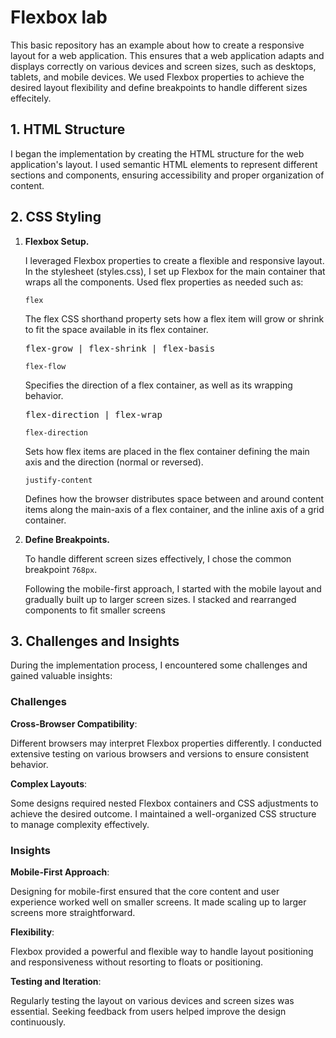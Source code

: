 # **Flexbox lab**

This basic repository has an example about how to create a responsive layout for a web application. This ensures that a web application adapts and displays correctly on various devices and screen sizes, such as desktops, tablets, and mobile devices.
We used Flexbox properties to achieve the desired layout flexibility and define breakpoints to handle different sizes effecitely.

## **1. HTML Structure**
I began the implementation by creating the HTML structure for the web application's layout. I used semantic HTML elements to represent different sections and components, ensuring accessibility and proper organization of content.

## **2. CSS Styling**

1. **Flexbox Setup.**
    
    I leveraged Flexbox properties to create a flexible and responsive layout. In the stylesheet (styles.css), I set up Flexbox for the main container that wraps all the components.
    Used flex properties as needed such as:

    ```flex```

    The flex CSS shorthand property sets how a flex item will grow or shrink to fit the space available in its flex container.

    <pre>flex-grow | flex-shrink | flex-basis</pre>

    ```flex-flow```

    Specifies the direction of a flex container, as well as its wrapping behavior.

    <pre>flex-direction | flex-wrap</pre>


    ```flex-direction```

    Sets how flex items are placed in the flex container defining the main axis and the direction (normal or reversed).

    ```justify-content```

    Defines how the browser distributes space between and around content items along the main-axis of a flex container, and the inline axis of a grid container.

2. **Define Breakpoints.**

    To handle different screen sizes effectively, I chose the common breakpoint <code>768px</code>.

    Following the mobile-first approach, I started with the mobile layout and gradually built up to larger screen sizes. I stacked and rearranged components to fit smaller screens

## 3. **Challenges and Insights**
During the implementation process, I encountered some challenges and gained valuable insights:

### **Challenges**

**Cross-Browser Compatibility**: 
    
Different browsers may interpret Flexbox properties differently. I conducted extensive testing on various browsers and versions to ensure consistent behavior.

**Complex Layouts**: 

Some designs required nested Flexbox containers and CSS adjustments to achieve the desired outcome. I maintained a well-organized CSS structure to manage complexity effectively.

### **Insights**
**Mobile-First Approach**: 

Designing for mobile-first ensured that the core content and user experience worked well on smaller screens. It made scaling up to larger screens more straightforward.

**Flexibility**: 

Flexbox provided a powerful and flexible way to handle layout positioning and responsiveness without resorting to floats or positioning.

**Testing and Iteration**: 

Regularly testing the layout on various devices and screen sizes was essential. Seeking feedback from users helped improve the design continuously.